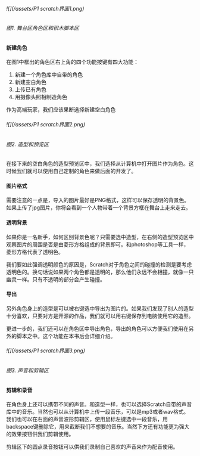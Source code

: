 ###### ![](/assets/P1 scratch界面1.png)

###### 图1. 舞台区角色区和积木脚本区

#### 新建角色

在图1中框出的角色区右上角的四个功能按键有四大功能：

1. 新建一个角色库中自带的角色
2. 新建空白角色
3. 上传已有角色
4. 用摄像头照相制造角色

作为高端玩家，我们应该果断选择新建空白角色

###### ![](/assets/P1 scratch界面2.png)

###### 图2. 造型和预览区

在接下来的空白角色的造型预览区中，我们选择从计算机中打开图片作为角色。这时候我们就可以使用自己定制的角色来做后面的开发了。

#### 图片格式

需要注意的一点是，导入的图片最好是PNG格式，这样可以保存透明的背景色。如果上传了jpg图片，你将会看到一个人物带着一个背景方框在舞台上走来走去。

#### 透明背景

如果你是一名新手，如何区别背景色呢？只需要选中造型，在右侧的造型预览区中观察图片的周围是否是由菱形方格组成的背景即可。和photoshop等工具一样，菱形方格代表了透明色。

我们要如此强调透明颜色的原因是，Scratch对于角色之间的碰撞的检测是要考虑透明色的。换句话说如果两个角色都是透明的，那么他们永远不会相撞，就像一只幽灵一样。只有不透明的部分会产生碰撞。

#### 导出

另外角色身上的造型是可以被右键选中导出为图片的。如果我们发现了别人的造型十分喜欢，只要对方是开源的作品，我们就可以用右键保存到电脑使用它的造型。

更进一步的，我们还可以在角色区中导出角色，导出的角色可以方便我们使用在另外的脚本之中。这个功能在本书后会详细介绍。

###### ![](/assets/P1 scratch界面3.png)

###### 图3. 声音和剪辑区

#### 剪辑和录音

在角色身上还可以携带不同的声音。和造型一样，也可以选择Scratch自带的声音库中的音乐。当然也可以从计算机中上传一段音乐，可以是mp3或者wav格式。我们也可以在右面的声音波形剪辑区，使用鼠标左键选中一段音乐，用backspace键删除它，用来截断我们不想要的音乐。当然下方还有功能更为强大的效果按钮供我们剪辑使用。

剪辑区下的圆点录音按钮可以供我们录制自己喜欢的声音来作为配音使用。

